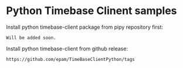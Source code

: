 # Python Timebase Clinent samples

Install python timebase-client package from pipy repository first:

```
Will be added soon.
```

Install python timebase-client from github release:

```
https://github.com/epam/TimeBaseClientPython/tags
```
